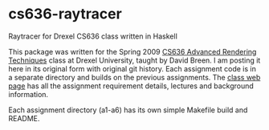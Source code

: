 # cs636-raytracer

Raytracer for Drexel CS636 class written in Haskell

This package was written for the Spring 2009 [CS636 Advanced Rendering
Techniques][class] class at Drexel University, taught by David Breen.  I am
posting it here in its original form with original git history.  Each assignment
code is in a separate directory and builds on the previous assignments.  The
[class web page][class] has all the assignment requirement details, lectures and
background information.

Each assignment directory (a1-a6) has its own simple Makefile build and README.

[class]: https://www.cs.drexel.edu/~david/Classes/CS431/index_Spring09.html
